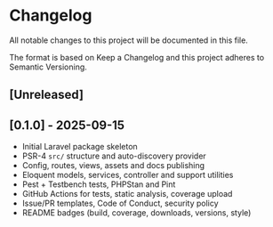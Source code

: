 # Changelog

All notable changes to this project will be documented in this file.

The format is based on Keep a Changelog and this project adheres to Semantic Versioning.

## [Unreleased]

## [0.1.0] - 2025-09-15
- Initial Laravel package skeleton
- PSR-4 `src/` structure and auto-discovery provider
- Config, routes, views, assets and docs publishing
- Eloquent models, services, controller and support utilities
- Pest + Testbench tests, PHPStan and Pint
- GitHub Actions for tests, static analysis, coverage upload
- Issue/PR templates, Code of Conduct, security policy
- README badges (build, coverage, downloads, versions, style)
